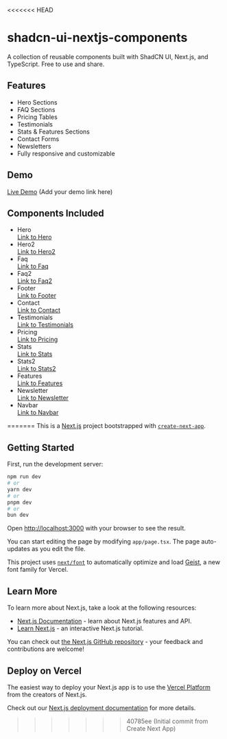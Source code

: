 <<<<<<< HEAD
# shadcn-ui-nextjs-components
A collection of reusable components built with ShadCN UI, Next.js, and TypeScript. Free to use and share.

## Features
- Hero Sections
- FAQ Sections
- Pricing Tables
- Testimonials
- Stats & Features Sections
- Contact Forms
- Newsletters
- Fully responsive and customizable

## Demo
[Live Demo](#) (Add your demo link here)

## Components Included
- Hero  
  [Link to Hero](https://github.com/alif7laksono/shadcn-ui-nextjs-components/blob/main/app/components/components/Hero.tsx)
- Hero2  
  [Link to Hero2](https://github.com/alif7laksono/shadcn-ui-nextjs-components/blob/main/app/components/components/Hero2.tsx)
- Faq  
  [Link to Faq](https://github.com/alif7laksono/shadcn-ui-nextjs-components/blob/main/app/components/components/Faq.tsx)
- Faq2  
  [Link to Faq2](https://github.com/alif7laksono/shadcn-ui-nextjs-components/blob/main/app/components/components/Faq2.tsx)
- Footer  
  [Link to Footer](https://github.com/alif7laksono/shadcn-ui-nextjs-components/blob/main/app/components/components/Footer.tsx)
- Contact  
  [Link to Contact](https://github.com/alif7laksono/shadcn-ui-nextjs-components/blob/main/app/components/components/Contact.tsx)
- Testimonials  
  [Link to Testimonials](https://github.com/alif7laksono/shadcn-ui-nextjs-components/blob/main/app/components/components/Testimonials.tsx)
- Pricing  
  [Link to Pricing](https://github.com/alif7laksono/shadcn-ui-nextjs-components/blob/main/app/components/components/Pricing.tsx)
- Stats  
  [Link to Stats](https://github.com/alif7laksono/shadcn-ui-nextjs-components/blob/main/app/components/components/Stats.tsx)
- Stats2  
  [Link to Stats2](https://github.com/alif7laksono/shadcn-ui-nextjs-components/blob/main/app/components/components/Stats2.tsx)
- Features  
  [Link to Features](https://github.com/alif7laksono/shadcn-ui-nextjs-components/blob/main/app/components/components/Features.tsx)
- Newsletter  
  [Link to Newsletter](https://github.com/alif7laksono/shadcn-ui-nextjs-components/blob/main/app/components/components/Newsletter.tsx)
- Navbar  
  [Link to Navbar](https://github.com/alif7laksono/shadcn-ui-nextjs-components/blob/main/app/components/Navbar.tsx)


=======
This is a [Next.js](https://nextjs.org) project bootstrapped with [`create-next-app`](https://nextjs.org/docs/app/api-reference/cli/create-next-app).

## Getting Started

First, run the development server:

```bash
npm run dev
# or
yarn dev
# or
pnpm dev
# or
bun dev
```

Open [http://localhost:3000](http://localhost:3000) with your browser to see the result.

You can start editing the page by modifying `app/page.tsx`. The page auto-updates as you edit the file.

This project uses [`next/font`](https://nextjs.org/docs/app/building-your-application/optimizing/fonts) to automatically optimize and load [Geist](https://vercel.com/font), a new font family for Vercel.

## Learn More

To learn more about Next.js, take a look at the following resources:

- [Next.js Documentation](https://nextjs.org/docs) - learn about Next.js features and API.
- [Learn Next.js](https://nextjs.org/learn) - an interactive Next.js tutorial.

You can check out [the Next.js GitHub repository](https://github.com/vercel/next.js) - your feedback and contributions are welcome!

## Deploy on Vercel

The easiest way to deploy your Next.js app is to use the [Vercel Platform](https://vercel.com/new?utm_medium=default-template&filter=next.js&utm_source=create-next-app&utm_campaign=create-next-app-readme) from the creators of Next.js.

Check out our [Next.js deployment documentation](https://nextjs.org/docs/app/building-your-application/deploying) for more details.
>>>>>>> 40785ee (Initial commit from Create Next App)
